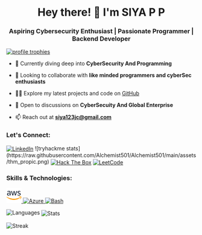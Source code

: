 <h1 align="center">Hey there! 👋 I'm SIYA P P</h1>
<h3 align="center">Aspiring Cybersecurity Enthusiast | Passionate Programmer | Backend Developer</h3>

<!-- <p align="left"> <img src="https://komarev.com/ghpvc/?username=Alchemist501&label=Profile%20Views&color=0e75b6&style=flat" alt="profile views" /> </p> -->

<p align="left"> <a href="https://github.com/ryo-ma/github-profile-trophy"><img src="https://github-profile-trophy.vercel.app/?username=Alchemist501" alt="profile trophies" /></a> </p>

<!-- <p align="left"> <a href="https://twitter.com/your_twitter_handle" target="blank"><img src="https://img.shields.io/twitter/follow/your_twitter_handle?logo=twitter&style=for-the-badge" alt="Twitter" /></a> </p> -->

- 🔭 Currently diving deep into **CyberSecurity And Programming**

- 👯 Looking to collaborate with **like minded programmers and cyberSec enthusiasts**

<!-- - 🤝 Proud to have worked with **[Highlight Key Organizations or Projects]** -->

- 👨‍💻 Explore my latest projects and code on [GitHub](https://github.com/Alchemist501)

<!-- - 💌 Connect with me on [Instagram](https://instagram.com/your_instagram_handle) -->

- 💬 Open to discussions on **CyberSecuity And Global Enterprise**

- 📫 Reach out at **siya123jc@gmail.com**

<h3 align="left">Let's Connect:</h3>
<p align="left">
<a href="https://linkedin.com/in/Alchemist501" target="blank"><img align="center" src="https://raw.githubusercontent.com/rahuldkjain/github-profile-readme-generator/master/src/images/icons/Social/linked-in-alt.svg" alt="LinkedIn" height="30" width="40" /></a>
![tryhackme stats](https://raw.githubusercontent.com/Alchemist501/Alchemist501/main/assets/thm_propic.png)
<a href="https://app.hackthebox.com/profile/2005354" target="blank"><img align="center" src="https://avatars.githubusercontent.com/u/43856748?s=200&v=4" alt="Hack The Box" height="30" width="30" /></a>
<a href="https://leetcode.com/u/Cipherninja/" target="blank"><img align="center" src="https://raw.githubusercontent.com/rahuldkjain/github-profile-readme-generator/master/src/images/icons/Social/leet-code.svg" alt="LeetCode" height="30" width="40" /></a>
</p>

<h3 align="left">Skills & Technologies:</h3>
<p align="left">
<a href="https://aws.amazon.com" target="_blank"> <img src="https://raw.githubusercontent.com/devicons/devicon/master/icons/amazonwebservices/amazonwebservices-original-wordmark.svg" alt="AWS" width="40" height="40"/> </a>
<a href="https://azure.microsoft.com/en-in/" target="_blank"> <img src="https://www.vectorlogo.zone/logos/microsoft_azure/microsoft_azure-icon.svg" alt="Azure" width="40" height="40"/> </a>
<a href="https://www.gnu.org/software/bash/" target="_blank"> <img src="https://www.vectorlogo.zone/logos/gnu_bash/gnu_bash-icon.svg" alt="Bash" width="40" height="40"/> </a>
<!-- Add or modify skills and tools according to your expertise -->
</p>

<p><img align="left" src="https://github-readme-stats.vercel.app/api/top-langs?username=yourusername&show_icons=true&locale=en&layout=compact" alt="Languages" /></p>

<p>&nbsp;<img align="center" src="https://github-readme-stats.vercel.app/api?username=yourusername&show_icons=true&locale=en" alt="Stats" /></p>

<p><img align="center" src="https://github-readme-streak-stats.herokuapp.com/?user=yourusername&" alt="Streak" /></p>
